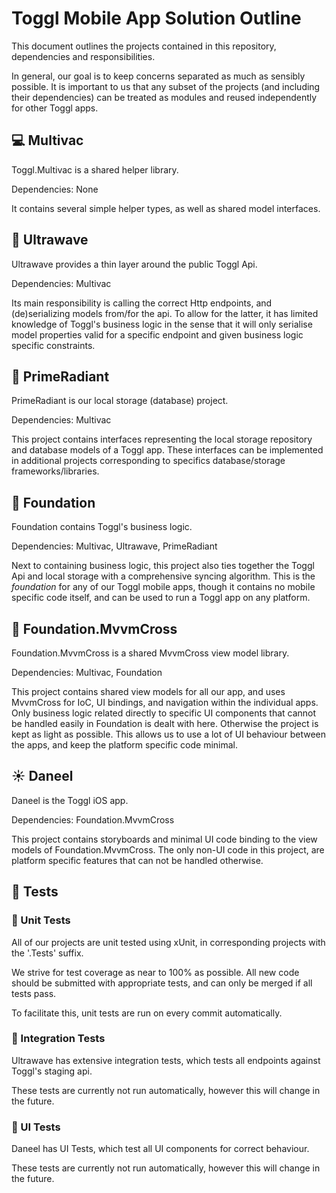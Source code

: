 
# Toggl Mobile App Solution Outline

This document outlines the projects contained in this repository, dependencies and responsibilities.

In general, our goal is to keep concerns separated as much as sensibly possible. It is important to us that any subset of the projects (and including their dependencies) can be treated as modules and reused independently for other Toggl apps.


## :computer: Multivac

Toggl.Multivac is a shared helper library.

Dependencies: None

It contains several simple helper types, as well as shared model interfaces.


## :satellite: Ultrawave

Ultrawave provides a thin layer around the public Toggl Api.

Dependencies: Multivac

Its main responsibility is calling the correct Http endpoints, and (de)serializing models from/for the api.
To allow for the latter, it has limited knowledge of Toggl's business logic in the sense that it will only serialise model properties valid for a specific endpoint and given business logic specific constraints.


## :crystal_ball: PrimeRadiant

PrimeRadiant is our local storage (database) project.

Dependencies: Multivac

This project contains interfaces representing the local storage repository and database models of a Toggl app. These interfaces can be implemented in additional projects corresponding to specifics database/storage frameworks/libraries.


## :rocket: Foundation

Foundation contains Toggl's business logic.

Dependencies: Multivac, Ultrawave, PrimeRadiant

Next to containing business logic, this project also ties together the Toggl Api and local storage with a comprehensive syncing algorithm.
This is the _foundation_ for any of our Toggl mobile apps, though it contains no mobile specific code itself, and can be used to run a Toggl app on any platform.


## :twisted_rightwards_arrows: Foundation.MvvmCross

Foundation.MvvmCross is a shared MvvmCross view model library.

Dependencies: Multivac, Foundation

This project contains shared view models for all our app, and uses MvvmCross for IoC, UI bindings, and navigation within the individual apps. Only business logic related directly to specific UI components that cannot be handled easily in Foundation is dealt with here. Otherwise the project is kept as light as possible.
This allows us to use a lot of UI behaviour between the apps, and keep the platform specific code minimal.


## :sunny: Daneel

Daneel is the Toggl iOS app.

Dependencies: Foundation.MvvmCross

This project contains storyboards and minimal UI code binding to the view models of Foundation.MvvmCross. The only non-UI code in this project, are platform specific features that can not be handled otherwise.


## :vertical_traffic_light: Tests

### :wrench: Unit Tests

All of our projects are unit tested using xUnit, in corresponding projects with the '.Tests' suffix.

We strive for test coverage as near to 100% as possible. All new code should be submitted with appropriate tests, and can only be merged if all tests pass.

To facilitate this, unit tests are run on every commit automatically.

### :link: Integration Tests

Ultrawave has extensive integration tests, which tests all endpoints against Toggl's staging api.

These tests are currently not run automatically, however this will change in the future.

### :art: UI Tests

Daneel has UI Tests, which test all UI components for correct behaviour.

These tests are currently not run automatically, however this will change in the future.
